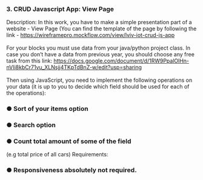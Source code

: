 ### 3. CRUD Javascript App: View Page
Description: In this work, you have to make a simple presentation part of 
a website - View Page (You can find the template of the page by following the 
link - https://wireframepro.mockflow.com/view/lviv-iot-crud-js-app <br /> <br />
For your blocks you must use data from your java/python project class.
In case you don’t have a data from previous year, you should choose any 
free task from this link:
https://docs.google.com/document/d/1RW9PpalOlHn-nVIi8kbCr71vu_XLNsjj4TKpTdBnZ-w/edit?usp=sharing <br /> <br />
Then using JavaScript, you need to implement the following operations on 
your data (it is up to you to decide which field should be used for each of 
the operations):
### ● Sort of your items option
### ● Search option
### ● Count total amount of some of the field
(e.g total price of all cars)
Requirements:
### ● Responsiveness absolutely not required.
